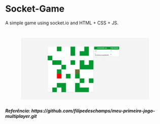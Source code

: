 # Socket-Game
A simple game using socket.io and HTML + CSS + JS.



<h1 align="center">
    <img alt="game" title="#delicinha" src="https://github.com/Spinnafre/Socket-Game/blob/master/game.gif" width="80%" />
</h1>

<h5 align="left">Referência: https://github.com/filipedeschamps/meu-primeiro-jogo-multiplayer.git</h5>
